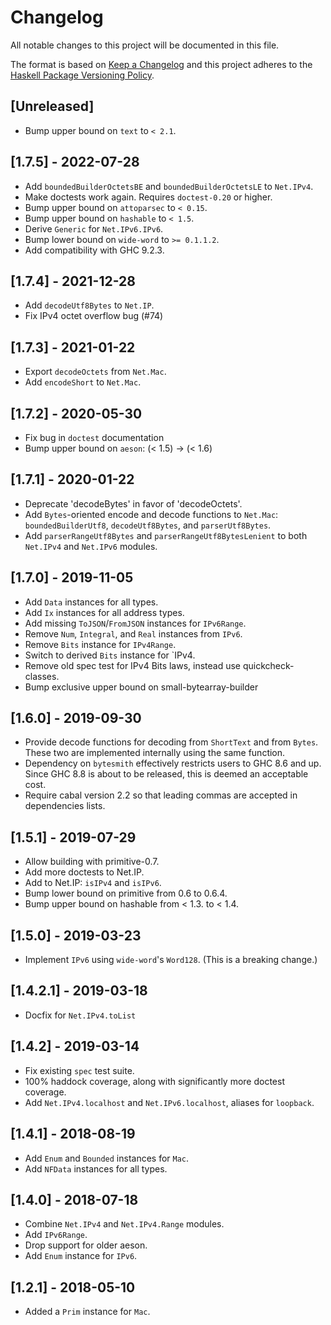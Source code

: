 # Changelog
All notable changes to this project will be documented in this file.

The format is based on [Keep a Changelog](http://keepachangelog.com/en/1.0.0/)
and this project adheres to the [Haskell Package Versioning Policy](https://pvp.haskell.org/).

## [Unreleased]

- Bump upper bound on `text` to `< 2.1`.

## [1.7.5] - 2022-07-28

- Add `boundedBuilderOctetsBE` and `boundedBuilderOctetsLE` to `Net.IPv4`.
- Make doctests work again. Requires `doctest-0.20` or higher.
- Bump upper bound on `attoparsec` to `< 0.15`.
- Bump upper bound on `hashable` to `< 1.5`.
- Derive `Generic` for `Net.IPv6.IPv6`.
- Bump lower bound on `wide-word` to `>= 0.1.1.2`.
- Add compatibility with GHC 9.2.3.

## [1.7.4] - 2021-12-28

- Add `decodeUtf8Bytes` to `Net.IP`.
- Fix IPv4 octet overflow bug (#74)

## [1.7.3] - 2021-01-22

- Export `decodeOctets` from `Net.Mac`.
- Add `encodeShort` to `Net.Mac`.

## [1.7.2] - 2020-05-30
- Fix bug in `doctest` documentation
- Bump upper bound on `aeson`: (< 1.5) -> (< 1.6)

## [1.7.1] - 2020-01-22
- Deprecate 'decodeBytes' in favor of 'decodeOctets'.
- Add `Bytes`-oriented encode and decode functions to `Net.Mac`:
  `boundedBuilderUtf8`, `decodeUtf8Bytes`, and `parserUtf8Bytes`.
- Add `parserRangeUtf8Bytes` and `parserRangeUtf8BytesLenient` to
  both `Net.IPv4` and `Net.IPv6` modules.

## [1.7.0] - 2019-11-05
- Add `Data` instances for all types.
- Add `Ix` instances for all address types.
- Add missing `ToJSON`/`FromJSON` instances for `IPv6Range`.
- Remove `Num`, `Integral`, and `Real` instances from `IPv6`.
- Remove `Bits` instance for `IPv4Range`.
- Switch to derived `Bits` instance for `IPv4.
- Remove old spec test for IPv4 Bits laws, instead use
  quickcheck-classes.
- Bump exclusive upper bound on small-bytearray-builder

## [1.6.0] - 2019-09-30
- Provide decode functions for decoding from `ShortText` and
  from `Bytes`. These two are implemented internally using
  the same function.
- Dependency on `bytesmith` effectively restricts users to
  GHC 8.6 and up. Since GHC 8.8 is about to be released,
  this is deemed an acceptable cost.
- Require cabal version 2.2 so that leading commas are accepted
  in dependencies lists.

## [1.5.1] - 2019-07-29
- Allow building with primitive-0.7.
- Add more doctests to Net.IP.
- Add to Net.IP: `isIPv4` and `isIPv6`.
- Bump lower bound on primitive from 0.6 to 0.6.4.
- Bump upper bound on hashable from < 1.3. to < 1.4.

## [1.5.0] - 2019-03-23
- Implement `IPv6` using `wide-word`'s `Word128`. (This is a breaking change.)

## [1.4.2.1] - 2019-03-18
- Docfix for `Net.IPv4.toList`

## [1.4.2] - 2019-03-14
- Fix existing `spec` test suite.
- 100% haddock coverage, along with significantly more doctest coverage.
- Add `Net.IPv4.localhost` and `Net.IPv6.localhost`, aliases for `loopback`.

## [1.4.1] - 2018-08-19
- Add `Enum` and `Bounded` instances for `Mac`.
- Add `NFData` instances for all types.

## [1.4.0] - 2018-07-18
- Combine `Net.IPv4` and `Net.IPv4.Range` modules.
- Add `IPv6Range`.
- Drop support for older aeson.
- Add `Enum` instance for `IPv6`.

## [1.2.1] - 2018-05-10
- Added a `Prim` instance for `Mac`.
